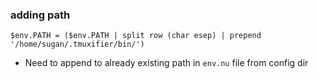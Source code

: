 ### adding path
```nu 
$env.PATH = ($env.PATH | split row (char esep) | prepend '/home/sugan/.tmuxifier/bin/')
```
- Need to append to already existing path in `env.nu` file from config dir
